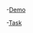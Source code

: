 -[Demo](https://kerpichonka.github.io/cra-abz)

-[Task](https://drive.google.com/file/d/1cUo-vbZP0C2YtRF3L9667BlXoqaZdACl/view)
